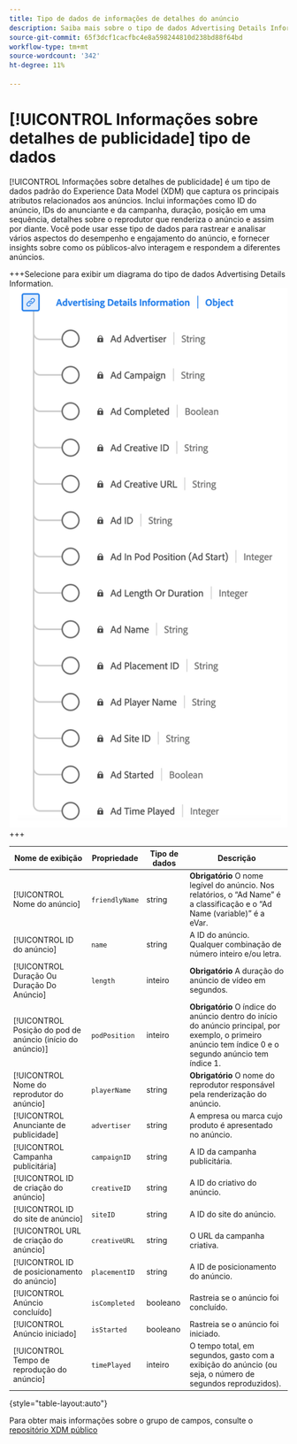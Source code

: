 ```yaml
---
title: Tipo de dados de informações de detalhes do anúncio
description: Saiba mais sobre o tipo de dados Advertising Details Information Experience Data Model (XDM).
source-git-commit: 65f3dcf1cacfbc4e8a598244810d238bd88f64bd
workflow-type: tm+mt
source-wordcount: '342'
ht-degree: 11%

---
```


# [!UICONTROL Informações sobre detalhes de publicidade] tipo de dados

[!UICONTROL Informações sobre detalhes de publicidade] é um tipo de dados padrão do Experience Data Model (XDM) que captura os principais atributos relacionados aos anúncios. Inclui informações como ID do anúncio, IDs do anunciante e da campanha, duração, posição em uma sequência, detalhes sobre o reprodutor que renderiza o anúncio e assim por diante. Você pode usar esse tipo de dados para rastrear e analisar vários aspectos do desempenho e engajamento do anúncio, e fornecer insights sobre como os públicos-alvo interagem e respondem a diferentes anúncios.

+++Selecione para exibir um diagrama do tipo de dados Advertising Details Information.
![Um diagrama do tipo de dados Advertising Details Information.](../images/data-types/advertising-details-information.png)
+++

| Nome de exibição | Propriedade | Tipo de dados | Descrição |
|----------------------------|-----------------|-----------|-----------------------------------------------------------------------------------------------|
| [!UICONTROL Nome do anúncio] | `friendlyName` | string | **Obrigatório** O nome legível do anúncio. Nos relatórios, o “Ad Name” é a classificação e o “Ad Name (variable)” é a eVar. |
| [!UICONTROL ID do anúncio] | `name` | string | A ID do anúncio. Qualquer combinação de número inteiro e/ou letra. |
| [!UICONTROL Duração Ou Duração Do Anúncio] | `length` | inteiro | **Obrigatório** A duração do anúncio de vídeo em segundos. |
| [!UICONTROL Posição do pod de anúncio (início do anúncio)] | `podPosition` | inteiro | **Obrigatório** O índice do anúncio dentro do início do anúncio principal, por exemplo, o primeiro anúncio tem índice 0 e o segundo anúncio tem índice 1. |
| [!UICONTROL Nome do reprodutor do anúncio] | `playerName` | string | **Obrigatório** O nome do reprodutor responsável pela renderização do anúncio. |
| [!UICONTROL Anunciante de publicidade] | `advertiser` | string | A empresa ou marca cujo produto é apresentado no anúncio. |
| [!UICONTROL Campanha publicitária] | `campaignID` | string | A ID da campanha publicitária. |
| [!UICONTROL ID de criação do anúncio] | `creativeID` | string | A ID do criativo do anúncio. |
| [!UICONTROL ID do site de anúncio] | `siteID` | string | A ID do site do anúncio. |
| [!UICONTROL URL de criação do anúncio] | `creativeURL` | string | O URL da campanha criativa. |
| [!UICONTROL ID de posicionamento do anúncio] | `placementID` | string | A ID de posicionamento do anúncio. |
| [!UICONTROL Anúncio concluído] | `isCompleted` | booleano | Rastreia se o anúncio foi concluído. |
| [!UICONTROL Anúncio iniciado] | `isStarted` | booleano | Rastreia se o anúncio foi iniciado. |
| [!UICONTROL Tempo de reprodução do anúncio] | `timePlayed` | inteiro | O tempo total, em segundos, gasto com a exibição do anúncio (ou seja, o número de segundos reproduzidos). |

{style="table-layout:auto"}

Para obter mais informações sobre o grupo de campos, consulte o [repositório XDM público](https://github.com/adobe/xdm/blob/master/components/datatypes/advertisingdetails.schema.json)
